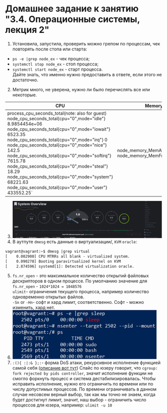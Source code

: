 # Домашнее задание к занятию "3.4. Операционные системы, лекция 2"

1. Установила, запустила, проверить можно грепом по процессам, чек повторять после стопа или старта:
- `ps -e |grep node_ex` - чек процесса;
- `systemctl stop node_ex` - стоп процесса;
- `systemctl start node_ex` - старт процесса. \
Дайте знать, что именно нужно предоставить в ответе, если этого не достаточно.

2. Метрик много, не уверена, нужно ли было перечислять все или некоторые.

| CPU | Memory | Disk | Network |
| ------------- | ------------- | ------------- | ------------- |
| process_cpu_seconds_total(note: also for guest) node_cpu_seconds_total{cpu="0",mode="idle"} 8.9854454e+06 node_cpu_seconds_total{cpu="0",mode="iowait"} 6523.35 node_cpu_seconds_total{cpu="0",mode="irq"} 0 node_cpu_seconds_total{cpu="0",mode="nice"} 142.5 node_cpu_seconds_total{cpu="0",mode="softirq"} 7615.78 node_cpu_seconds_total{cpu="0",mode="steal"} 18.29 node_cpu_seconds_total{cpu="0",mode="system"} 68221.63 node_cpu_seconds_total{cpu="0",mode="user"} 433552.25` | node_memory_MemAvailable_bytes node_memory_MemFree_bytes | node_disk_io_now node_disk_io_time_seconds_total node_disk_io_time_weighted_seconds_total node_disk_read_bytes_total node_disk_read_time_seconds_total node_disk_reads_completed_total node_disk_reads_merged_total node_disk_write_time_seconds_total node_disk_writes_completed_total node_disk_writes_merged_total node_disk_written_bytes_total | node_network_receive_bytes_total node_network_receive_compressed_total node_network_receive_drop_total node_network_receive_errs_total node_network_receive_fifo_total node_network_receive_frame_total node_network_receive_multicast_total node_network_receive_packets_total node_network_transmit_bytes_total node_network_transmit_carrier_total node_network_transmit_colls_total node_network_transmit_compressed_total node_network_transmit_drop_total node_network_transmit_errs_total node_network_transmit_fifo_total node_network_transmit_packets_total |

3. ![keysysmetrics](img/metricsoverview.jpg)
4. В аутпуте `dmesg` есть данные о виртуализации/, `KVM` `oracle`:
````shell
vagrant@vagrant:~$ dmesg |grep virtual
[    0.002900] CPU MTRRs all blank - virtualized system.
[    0.090278] Booting paravirtualized kernel on KVM
[    2.874596] systemd[1]: Detected virtualization oracle.
````
5. `fs.nr_open` - это максимальное количество открытий файловых дескрипторов в одном процессе. По умолчанию значение для `fs.nr_open` - `1024*1024 = 1048576` \
`ulimit`- ограничения текущего процесса, например количество одновременно открытых файлов. \
`-Sn` or `-Hn`- софт и хард лимит, соответственно. Софт - можно изменить, хард нет.
6. ![nsenter](img/nsenter.jpg)
7. `:(){ :|:& };:`- форма DoS атаки, рекурсивное исполнение функцией самой себя ([описание вот тут](https://www.cyberciti.biz/faq/understanding-bash-fork-bomb/))
Слайс по юзеру говорит, что `cgroup: fork rejected by pids controller`, значит исполнение функции не смогло форкнуть процесс и система дестабилизировалась.
Чтобы исправить исполнение, нужно его ограничить по времени или по числу допустимых процессов. По времени ограничивать в данном случае несовсем верный выбор, так как мы точно не знаем, 
когда будет достигнут лимит, значит, наш выбор - ограничить число процессов для юзера, например: `ulimit -u 10` 
